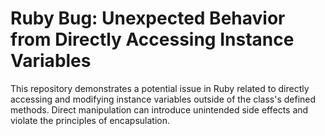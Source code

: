 # Ruby Bug: Unexpected Behavior from Directly Accessing Instance Variables

This repository demonstrates a potential issue in Ruby related to directly accessing and modifying instance variables outside of the class's defined methods.  Direct manipulation can introduce unintended side effects and violate the principles of encapsulation.